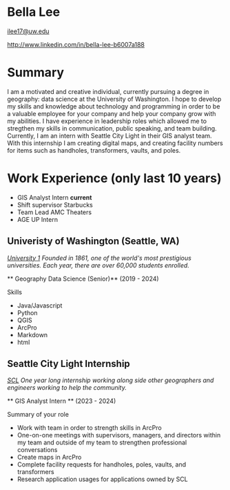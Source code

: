 # Bella Lee

ilee17@uw.edu

http://www.linkedin.com/in/bella-lee-b6007a188

# Summary

I am a motivated and creative individual, currently pursuing a degree in geography: data science at the University of Washington. I hope to develop my skills and knowledge about technology and programming in order to be a valuable employee for your company and help your company grow with my abilities. I have experience in leadership roles which allowed me to stregthen my skills in communication, public speaking, and team building. Currently, I am an intern with Seattle City Light in their GIS analyst team. With this internship I am creating digital maps, and creating facility numbers for items such as handholes, transformers, vaults, and poles.

# Work Experience (only last 10 years)

- GIS Analyst Intern **current**
- Shift supervisor Starbucks
- Team Lead AMC Theaters
- AGE UP Intern

## Univeristy of Washington (Seattle, WA)

*[University 1][] Founded in 1861, one of the world's most prestigious universities. Each year, there are over 60,000 students enrolled.*

** Geography Data Science (Senior)** (2019 - 2024)

Skills

- Java/Javascript
- Python
- QGIS
- ArcPro
- Markdown
- html

## Seattle City Light Internship
*[SCL][] One year long internship working along side other geographers and engineers working to help the community.*

** GIS Analyst Intern ** (2023 - 2024)

Summary of your role

- Work with team in order to strength skills in ArcPro
- One-on-one meetings with supervisors, managers, and directors within my team and outside of my team to strengthen professional conversations
- Create maps in ArcPro
- Complete facility requests for handholes, poles, vaults, and transformers
- Research application usages for applications owned by SCL

[University 1]: https://www.washington.edu/
[SCL]: https://www.seattle.gov/city-light

